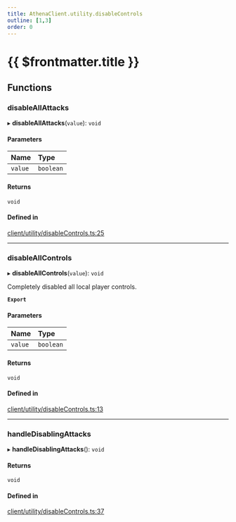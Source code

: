 ```yaml
---
title: AthenaClient.utility.disableControls
outline: [1,3]
order: 0
---
```


# {{ $frontmatter.title }}


## Functions

### disableAllAttacks

▸ **disableAllAttacks**(`value`): `void`

#### Parameters

| Name | Type |
| :------ | :------ |
| `value` | `boolean` |

#### Returns

`void`

#### Defined in

[client/utility/disableControls.ts:25](https://github.com/Stuyk/altv-athena/blob/2ba937d/src/core/client/utility/disableControls.ts#L25)

___

### disableAllControls

▸ **disableAllControls**(`value`): `void`

Completely disabled all local player controls.

**`Export`**

#### Parameters

| Name | Type |
| :------ | :------ |
| `value` | `boolean` |

#### Returns

`void`

#### Defined in

[client/utility/disableControls.ts:13](https://github.com/Stuyk/altv-athena/blob/2ba937d/src/core/client/utility/disableControls.ts#L13)

___

### handleDisablingAttacks

▸ **handleDisablingAttacks**(): `void`

#### Returns

`void`

#### Defined in

[client/utility/disableControls.ts:37](https://github.com/Stuyk/altv-athena/blob/2ba937d/src/core/client/utility/disableControls.ts#L37)
